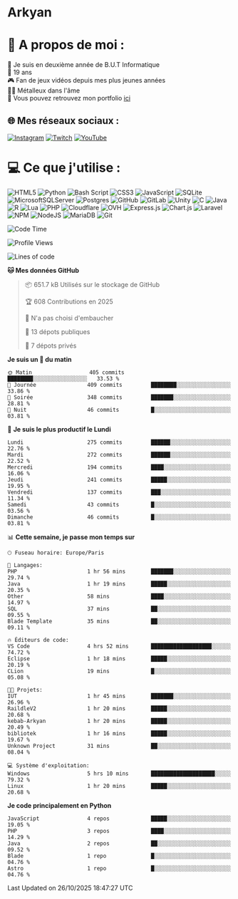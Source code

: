 # Arkyan
 # 💫 A propos de moi :
📖 Je suis en deuxième année de B.U.T Informatique  
🎂 19 ans  
🎮 Fan de jeux vidéos depuis mes plus jeunes années  
🤘🏻 Métalleux dans l'âme  
📕 Vous pouvez retrouvez mon portfolio [ici](https://arkyanportfolio.netlify.app/)

## 🌐 Mes réseaux sociaux :
[![Instagram](https://img.shields.io/badge/Instagram-%23E4405F.svg?logo=Instagram&logoColor=white)](https://instagram.com/arkyan25) [![Twitch](https://img.shields.io/badge/Twitch-%239146FF.svg?logo=Twitch&logoColor=white)](https://twitch.tv/arkyan_) [![YouTube](https://img.shields.io/badge/YouTube-%23FF0000.svg?logo=YouTube&logoColor=white)](https://youtube.com/@arkyan_) 

# 💻 Ce que j'utilise :
![HTML5](https://img.shields.io/badge/html5-%23E34F26.svg?style=for-the-badge&logo=html5&logoColor=white) ![Python](https://img.shields.io/badge/python-3670A0?style=for-the-badge&logo=python&logoColor=ffdd54) ![Bash Script](https://img.shields.io/badge/bash_script-%23121011.svg?style=for-the-badge&logo=gnu-bash&logoColor=white) ![CSS3](https://img.shields.io/badge/css3-%231572B6.svg?style=for-the-badge&logo=css3&logoColor=white) ![JavaScript](https://img.shields.io/badge/javascript-%23323330.svg?style=for-the-badge&logo=javascript&logoColor=%23F7DF1E) ![SQLite](https://img.shields.io/badge/sqlite-%2307405e.svg?style=for-the-badge&logo=sqlite&logoColor=white) ![MicrosoftSQLServer](https://img.shields.io/badge/Microsoft%20SQL%20Server-CC2927?style=for-the-badge&logo=microsoft%20sql%20server&logoColor=white) ![Postgres](https://img.shields.io/badge/postgres-%23316192.svg?style=for-the-badge&logo=postgresql&logoColor=white) ![GitHub](https://img.shields.io/badge/github-%23121011.svg?style=for-the-badge&logo=github&logoColor=white) ![GitLab](https://img.shields.io/badge/gitlab-%23181717.svg?style=for-the-badge&logo=gitlab&logoColor=white) ![Unity](https://img.shields.io/badge/unity-%23000000.svg?style=for-the-badge&logo=unity&logoColor=white)  ![C](https://img.shields.io/badge/c-%2300599C.svg?style=for-the-badge&logo=c&logoColor=white) ![Java](https://img.shields.io/badge/java-%23ED8B00.svg?style=for-the-badge&logo=openjdk&logoColor=white) ![R](https://img.shields.io/badge/r-%23276DC3.svg?style=for-the-badge&logo=r&logoColor=white)
![Lua](https://img.shields.io/badge/lua-%232C2D72.svg?style=for-the-badge&logo=lua&logoColor=white) ![PHP](https://img.shields.io/badge/php-%23777BB4.svg?style=for-the-badge&logo=php&logoColor=white) ![Cloudflare](https://img.shields.io/badge/Cloudflare-F38020?style=for-the-badge&logo=Cloudflare&logoColor=white) ![OVH](https://img.shields.io/badge/ovh-%23123F6D.svg?style=for-the-badge&logo=ovh&logoColor=#123F6D) ![Express.js](https://img.shields.io/badge/express.js-%23404d59.svg?style=for-the-badge&logo=express&logoColor=%2361DAFB) ![Chart.js](https://img.shields.io/badge/chart.js-F5788D.svg?style=for-the-badge&logo=chart.js&logoColor=white) ![Laravel](https://img.shields.io/badge/laravel-%23FF2D20.svg?style=for-the-badge&logo=laravel&logoColor=white) ![NPM](https://img.shields.io/badge/NPM-%23CB3837.svg?style=for-the-badge&logo=npm&logoColor=white) ![NodeJS](https://img.shields.io/badge/node.js-6DA55F?style=for-the-badge&logo=node.js&logoColor=white) ![MariaDB](https://img.shields.io/badge/MariaDB-003545?style=for-the-badge&logo=mariadb&logoColor=white) ![Git](https://img.shields.io/badge/git-%23F05033.svg?style=for-the-badge&logo=git&logoColor=white)

<!--START_SECTION:waka-->
![Code Time](http://img.shields.io/badge/Code%20Time-450%20hrs%203%20mins-blue)

![Profile Views](http://img.shields.io/badge/Vues%20du%20profil-0-blue)

![Lines of code](https://img.shields.io/badge/Depuis%20Hello%20World%2C%20j%27ai%20%C3%A9crit-4.1%20million%20Lignes%20de%20code-blue)

**🐱 Mes données GitHub** 

> 📦 651.7 kB Utilisés sur le stockage de GitHub 
 > 
> 🏆 608 Contributions en 2025
 > 
> 🚫 N'a pas choisi d'embaucher
 > 
> 📜 13 dépots publiques 
 > 
> 🔑 7 dépots privés 
 > 
**Je suis un 🐤 du matin** 

```text
🌞 Matin                  405 commits         ████████░░░░░░░░░░░░░░░░░   33.53 % 
🌆 Journée                409 commits         ████████░░░░░░░░░░░░░░░░░   33.86 % 
🌃 Soirée                 348 commits         ███████░░░░░░░░░░░░░░░░░░   28.81 % 
🌙 Nuit                   46 commits          █░░░░░░░░░░░░░░░░░░░░░░░░   03.81 % 
```
📅 **Je suis le plus productif le Lundi** 

```text
Lundi                    275 commits         ██████░░░░░░░░░░░░░░░░░░░   22.76 % 
Mardi                    272 commits         ██████░░░░░░░░░░░░░░░░░░░   22.52 % 
Mercredi                 194 commits         ████░░░░░░░░░░░░░░░░░░░░░   16.06 % 
Jeudi                    241 commits         █████░░░░░░░░░░░░░░░░░░░░   19.95 % 
Vendredi                 137 commits         ███░░░░░░░░░░░░░░░░░░░░░░   11.34 % 
Samedi                   43 commits          █░░░░░░░░░░░░░░░░░░░░░░░░   03.56 % 
Dimanche                 46 commits          █░░░░░░░░░░░░░░░░░░░░░░░░   03.81 % 
```


📊 **Cette semaine, je passe mon temps sur** 

```text
🕑︎ Fuseau horaire: Europe/Paris

💬 Langages: 
PHP                      1 hr 56 mins        ███████░░░░░░░░░░░░░░░░░░   29.74 % 
Java                     1 hr 19 mins        █████░░░░░░░░░░░░░░░░░░░░   20.35 % 
Other                    58 mins             ████░░░░░░░░░░░░░░░░░░░░░   14.97 % 
SQL                      37 mins             ██░░░░░░░░░░░░░░░░░░░░░░░   09.55 % 
Blade Template           35 mins             ██░░░░░░░░░░░░░░░░░░░░░░░   09.11 % 

🔥 Éditeurs de code: 
VS Code                  4 hrs 52 mins       ███████████████████░░░░░░   74.72 % 
Eclipse                  1 hr 18 mins        █████░░░░░░░░░░░░░░░░░░░░   20.19 % 
CLion                    19 mins             █░░░░░░░░░░░░░░░░░░░░░░░░   05.08 % 

🐱‍💻 Projets: 
IUT                      1 hr 45 mins        ███████░░░░░░░░░░░░░░░░░░   26.96 % 
RaildleV2                1 hr 20 mins        █████░░░░░░░░░░░░░░░░░░░░   20.68 % 
kebab-Arkyan             1 hr 20 mins        █████░░░░░░░░░░░░░░░░░░░░   20.49 % 
bibliotek                1 hr 16 mins        █████░░░░░░░░░░░░░░░░░░░░   19.67 % 
Unknown Project          31 mins             ██░░░░░░░░░░░░░░░░░░░░░░░   08.04 % 

💻 Système d'exploitation: 
Windows                  5 hrs 10 mins       ████████████████████░░░░░   79.32 % 
Linux                    1 hr 20 mins        █████░░░░░░░░░░░░░░░░░░░░   20.68 % 
```

**Je code principalement en Python** 

```text
JavaScript               4 repos             █████░░░░░░░░░░░░░░░░░░░░   19.05 % 
PHP                      3 repos             ████░░░░░░░░░░░░░░░░░░░░░   14.29 % 
Java                     2 repos             ██░░░░░░░░░░░░░░░░░░░░░░░   09.52 % 
Blade                    1 repo              █░░░░░░░░░░░░░░░░░░░░░░░░   04.76 % 
Astro                    1 repo              █░░░░░░░░░░░░░░░░░░░░░░░░   04.76 % 
```




 Last Updated on 26/10/2025 18:47:27 UTC
<!--END_SECTION:waka-->

<!--START_SECTION:SHOW_PROJECTS-->
<!--END_SECTION:SHOW_PROJECTS-->

<!--START_SECTION:SHOW_LINES_OF_CODE-->
<!--END_SECTION:SHOW_LINES_OF_CODE-->

<!--START_SECTION:SHOW_TOTAL_CODE_TIME-->
<!--END_SECTION:SHOW_TOTAL_CODE_TIME-->

<!--START_SECTION:SHOW_PROFILE_VIEWS-->
<!--END_SECTION:SHOW_PROFILE_VIEWS-->

<!--START_SECTION:SHOW_COMMIT-->
<!--END_SECTION:SHOW_COMMIT-->

<!--START_SECTION:SHOW_DAYS_OF_WEEK-->
<!--END_SECTION:SHOW_DAYS_OF_WEEK-->

<!--START_SECTION:SHOW_LANGUAGE-->
<!--END_SECTION:SHOW_LANGUAGE-->

<!--START_SECTION:SHOW_TIMEZONE-->
<!--END_SECTION:SHOW_TIMEZONE-->

<!--START_SECTION:SHOW_LANGUAGE_PER_REPO-->
<!--END_SECTION:SHOW_LANGUAGE_PER_REPO-->

<!--START_SECTION:SHOW_SHORT_INFO-->
<!--END_SECTION:SHOW_SHORT_INFO-->
